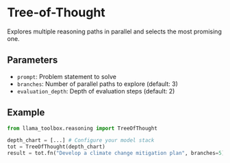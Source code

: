 # Tree-of-Thought

Explores multiple reasoning paths in parallel and selects the most promising one.


## Parameters

- `prompt`: Problem statement to solve 
- `branches`: Number of parallel paths to explore (default: 3)
- `evaluation_depth`: Depth of evaluation steps (default: 2)

## Example

```python
from llama_toolbox.reasoning import TreeOfThought

depth_chart = [...] # Configure your model stack  
tot = TreeOfThought(depth_chart)  
result = tot.fn("Develop a climate change mitigation plan", branches=5)  
```